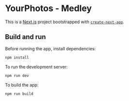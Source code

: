 # YourPhotos - Medley

This is a [Next.js](https://nextjs.org/) project bootstrapped with [`create-next-app`](https://github.com/vercel/next.js/tree/canary/packages/create-next-app).

## Build and run

Before running the app, install dependencies:

```bash
npm install
```

To run the development server:

```bash
npm run dev
```

To build the app:

```bash
npm run build
```
